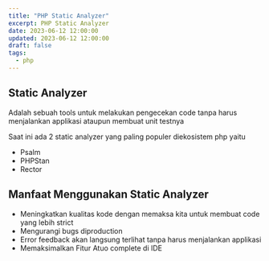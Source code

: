 ```yaml
---
title: "PHP Static Analyzer"
excerpt: PHP Static Analyzer
date: 2023-06-12 12:00:00
updated: 2023-06-12 12:00:00
draft: false
tags:
  - php
---
```


## Static Analyzer

Adalah sebuah tools untuk melakukan pengecekan code tanpa harus menjalankan applikasi ataupun membuat unit testnya

Saat ini ada 2 static analyzer yang paling populer diekosistem php yaitu

* Psalm
* PHPStan
* Rector

## Manfaat Menggunakan Static Analyzer

* Meningkatkan kualitas kode dengan memaksa kita untuk membuat code yang lebih strict
* Mengurangi bugs diproduction
* Error feedback akan langsung terlihat tanpa harus menjalankan applikasi
* Memaksimalkan Fitur Atuo complete di IDE